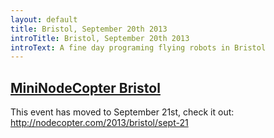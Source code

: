 ```yaml
---
layout: default
title: Bristol, September 20th 2013
introTitle: Bristol, September 20th 2013
introText: A fine day programing flying robots in Bristol
---
```


<h2 id="intro"><a href="#intro">MiniNodeCopter Bristol</a></h2>

This event has moved to September 21st, check it out: <http://nodecopter.com/2013/bristol/sept-21>